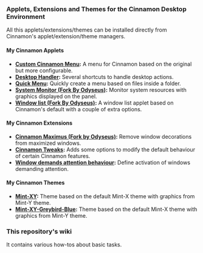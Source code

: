 ### Applets, Extensions and Themes for the Cinnamon Desktop Environment

All this applets/extensions/themes can be installed directly from Cinnamon's applet/extension/theme managers.

#### My Cinnamon Applets
- **[Custom Cinnamon Menu](https://cinnamon-spices.linuxmint.com/applets/view/264):** A menu for Cinnamon based on the original but more configurable.
- **[Desktop Handler](https://cinnamon-spices.linuxmint.com/applets/view/263):** Several shortcuts to handle desktop actions.
- **[Quick Menu](https://cinnamon-spices.linuxmint.com/applets/view/260):** Quickly create a menu based on files inside a folder.
- **[System Monitor (Fork By Odyseus)](https://cinnamon-spices.linuxmint.com/applets/view/262):** Monitor system resources with graphics displayed on the panel.
- **[Window list (Fork By Odyseus)](https://cinnamon-spices.linuxmint.com/applets/view/261):** A window list applet based on Cinnamon's default with a couple of extra options.

#### My Cinnamon Extensions
- **[Cinnamon Maximus (Fork by Odyseus)](https://cinnamon-spices.linuxmint.com/extensions/view/39):** Remove window decorations from maximized windows.
- **[Cinnamon Tweaks](https://cinnamon-spices.linuxmint.com/extensions/view/41):** Adds some options to modify the default behaviour of certain Cinnamon features.
- **[Window demands attention behaviour](https://cinnamon-spices.linuxmint.com/extensions/view/40):** Define activation of windows demanding attention.

#### My Cinnamon Themes
- **[Mint-XY](https://cinnamon-spices.linuxmint.com/themes/view/567):** Theme based on the default Mint-X theme with graphics from Mint-Y theme.
- **[Mint-XY-Greybird-Blue](https://cinnamon-spices.linuxmint.com/themes/view/569):** Theme based on the default Mint-X theme with graphics from Mint-Y theme.

### This repository's wiki
It contains various how-tos about basic tasks.
